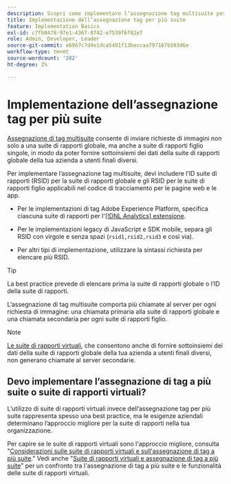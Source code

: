 ```yaml
---
description: Scopri come implementare l’assegnazione tag multisuite per inviare richieste di immagini a più suite di rapporti.
title: Implementazione dell’assegnazione tag per più suite
feature: Implementation Basics
exl-id: c7fb0478-97e1-4367-8742-e7539f6f82e7
role: Admin, Developer, Leader
source-git-commit: a6967c7d4e1dca5491f13beccaa797167b503d6e
workflow-type: tm+mt
source-wordcount: '282'
ht-degree: 2%

---
```


# Implementazione dell’assegnazione tag per più suite

[Assegnazione di tag multisuite](/help/admin/tools/manage-rs/rollup-report-suite.md) consente di inviare richieste di immagini non solo a una suite di rapporti globale, ma anche a suite di rapporti figlio singole, in modo da poter fornire sottoinsiemi dei dati della suite di rapporti globale della tua azienda a utenti finali diversi.

Per implementare l’assegnazione tag multisuite, devi includere l’ID suite di rapporti (RSID) per la suite di rapporti globale e gli RSID per le suite di rapporti figlio applicabili nel codice di tracciamento per le pagine web e le app.

* Per le implementazioni di tag Adobe Experience Platform, specifica ciascuna suite di rapporti per l&#39;[[!DNL Analytics] estensione](https://experienceleague.adobe.com/docs/experience-platform/tags/extensions/adobe/analytics/overview.html?lang=it).

* Per le implementazioni legacy di JavaScript e SDK mobile, separa gli RSID con virgole e senza spazi (`rsid1,rsid2,rsid3` e così via).

* Per altri tipi di implementazione, utilizzare la sintassi richiesta per elencare più RSID.

>[!TIP]
>
> La best practice prevede di elencare prima la suite di rapporti globale o l’ID della suite di rapporti.

L’assegnazione di tag multisuite comporta più chiamate al server per ogni richiesta di immagine: una chiamata primaria alla suite di rapporti globale e una chiamata secondaria per ogni suite di rapporti figlio.

>[!NOTE]
>
> [Le suite di rapporti virtuali](/help/components/vrs/vrs-about.md), che consentono anche di fornire sottoinsiemi dei dati della suite di rapporti globale della tua azienda a utenti finali diversi, non generano chiamate al server secondarie.

## Devo implementare l’assegnazione di tag a più suite o suite di rapporti virtuali?

L’utilizzo di suite di rapporti virtuali invece dell’assegnazione tag per più suite rappresenta spesso una best practice, ma le esigenze aziendali determinano l’approccio migliore per la suite di rapporti nella tua organizzazione.

Per capire se le suite di rapporti virtuali sono l&#39;approccio migliore, consulta &quot;[Considerazioni sulle suite di rapporti virtuali e sull&#39;assegnazione di tag a più suite](/help/components/vrs/vrs-considerations.md).&quot; Vedi anche &quot;[Suite di rapporti virtuali e assegnazione di tag a più suite](/help/components/vrs/vrs-about.md#section_317E4D21CCD74BC38166D2F57D214F78)&quot; per un confronto tra l&#39;assegnazione di tag a più suite e le funzionalità delle suite di rapporti virtuali.
